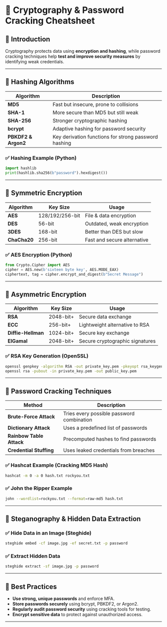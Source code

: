 # 🔐 Cryptography & Password Cracking Cheatsheet

## 🔹 Introduction
Cryptography protects data using **encryption and hashing**, while password cracking techniques help **test and improve security measures** by identifying weak credentials.

---

## 🔹 Hashing Algorithms
| Algorithm | Description |
|-----------|-------------|
| **MD5** | Fast but insecure, prone to collisions |
| **SHA-1** | More secure than MD5 but still weak |
| **SHA-256** | Stronger cryptographic hashing |
| **bcrypt** | Adaptive hashing for password security |
| **PBKDF2 & Argon2** | Key derivation functions for strong password hashing |

### ✅ Hashing Example (Python)
```python
import hashlib
print(hashlib.sha256(b"password").hexdigest())
```

---

## 🔹 Symmetric Encryption
| Algorithm | Key Size | Usage |
|-----------|---------|-------|
| **AES** | 128/192/256-bit | File & data encryption |
| **DES** | 56-bit | Outdated, weak encryption |
| **3DES** | 168-bit | Better than DES but slow |
| **ChaCha20** | 256-bit | Fast and secure alternative |

### ✅ AES Encryption (Python)
```python
from Crypto.Cipher import AES
cipher = AES.new(b'sixteen byte key', AES.MODE_EAX)
ciphertext, tag = cipher.encrypt_and_digest(b"Secret Message")
```

---

## 🔹 Asymmetric Encryption
| Algorithm | Key Size | Usage |
|-----------|---------|-------|
| **RSA** | 2048-bit+ | Secure data exchange |
| **ECC** | 256-bit+ | Lightweight alternative to RSA |
| **Diffie-Hellman** | 1024-bit+ | Secure key exchange |
| **ElGamal** | 2048-bit+ | Secure cryptographic signatures |

### ✅ RSA Key Generation (OpenSSL)
```sh
openssl genpkey -algorithm RSA -out private_key.pem -pkeyopt rsa_keygen_bits:2048
openssl rsa -pubout -in private_key.pem -out public_key.pem
```

---

## 🔹 Password Cracking Techniques
| Method | Description |
|--------|-------------|
| **Brute-Force Attack** | Tries every possible password combination |
| **Dictionary Attack** | Uses a predefined list of passwords |
| **Rainbow Table Attack** | Precomputed hashes to find passwords |
| **Credential Stuffing** | Uses leaked credentials from breaches |

### ✅ Hashcat Example (Cracking MD5 Hash)
```sh
hashcat -m 0 -a 0 hash.txt rockyou.txt
```

### ✅ John the Ripper Example
```sh
john --wordlist=rockyou.txt --format=raw-md5 hash.txt
```

---

## 🔹 Steganography & Hidden Data Extraction
### ✅ Hide Data in an Image (Steghide)
```sh
steghide embed -cf image.jpg -ef secret.txt -p password
```

### ✅ Extract Hidden Data
```sh
steghide extract -sf image.jpg -p password
```

---

## 🔹 Best Practices
- **Use strong, unique passwords** and enforce MFA.
- **Store passwords securely** using bcrypt, PBKDF2, or Argon2.
- **Regularly audit password security** using cracking tools for testing.
- **Encrypt sensitive data** to protect against unauthorized access.

---
